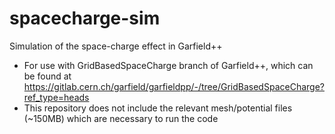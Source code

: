 # spacecharge-sim
Simulation of the space-charge effect in Garfield++ 

- For use with GridBasedSpaceCharge branch of Garfield++, which can be found at https://gitlab.cern.ch/garfield/garfieldpp/-/tree/GridBasedSpaceCharge?ref_type=heads
- This repository does not include the relevant mesh/potential files (~150MB) which are necessary to run the code